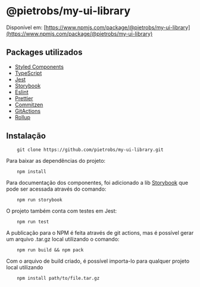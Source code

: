 # @pietrobs/my-ui-library

Disponível em: [https://www.npmjs.com/package/@pietrobs/my-ui-library](https://www.npmjs.com/package/@pietrobs/my-ui-library)

## Packages utilizados

- [Styled Components](https://styled-components.com/)
- [TypeScript](https://www.typescriptlang.org/)
- [Jest](https://jestjs.io/)
- [Storybook](https://storybook.js.org/)
- [Eslint](https://eslint.org/)
- [Prettier](https://prettier.io/)
- [Commitzen](https://github.com/commitizen/cz-cli)
- [GitActions](https://docs.github.com/en/actions)
- [Rollup](https://rollupjs.org/guide/en/)

## Instalação

```
	git clone https://github.com/pietrobs/my-ui-library.git
```

Para baixar as dependências do projeto:

```
	npm install
```

Para documentação dos componentes, foi adicionado a lib [Storybook](<(https://storybook.js.org/)>) que pode ser acessada através do comando:

```
	npm run storybook
```

O projeto também conta com testes em Jest:

```
	npm run test
```

A publicação para o NPM é feita através de git actions, mas é possível gerar um arquivo .tar.gz local utilizando o comando:

```
	npm run build && npm pack
```

Com o arquivo de build criado, é possível importa-lo para qualquer projeto local utilizando

```
	npm install path/to/file.tar.gz
```
